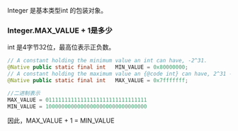 Integer 是基本类型int 的包装对象。

### Integer.MAX_VALUE + 1是多少

int 是4字节32位，最高位表示正负数。

```java
// A constant holding the minimum value an int can have, -2^31.    
@Native public static final int   MIN_VALUE = 0x80000000;
// A constant holding the maximum value an {@code int} can have, 2^31 - 1.
@Native public static final int   MAX_VALUE = 0x7fffffff;

//二进制表示
MAX_VALUE = 01111111111111111111111111111111
MIN_VALUE = 10000000000000000000000000000000
```

因此，MAX_VALUE + 1 = MIN_VALUE